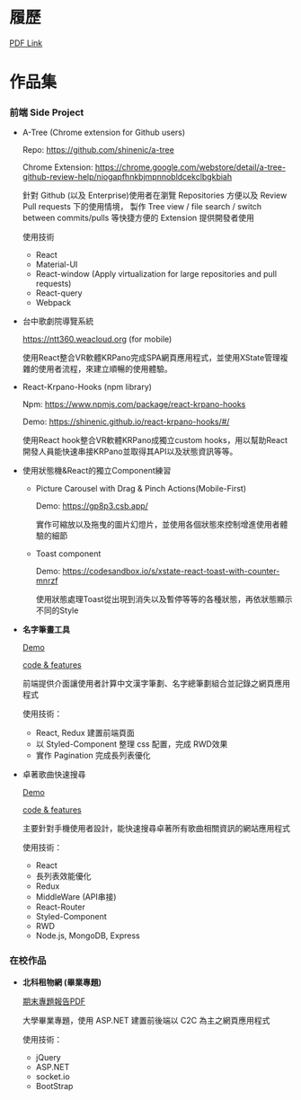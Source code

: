 # 履歷

[PDF Link](https://www.cakeresume.com/pdf/s--mH-Su7dyh3fXhlHnWUDp2A--/aEdXW.pdf)



# 作品集

### 前端 Side Project

* A-Tree (Chrome extension for Github users)

  Repo: https://github.com/shinenic/a-tree
  
  Chrome Extension: https://chrome.google.com/webstore/detail/a-tree-github-review-help/niogapfhnkbjmpnnobldcekclbgkbiah
  
  針對 Github (以及 Enterprise)使用者在瀏覽 Repositories 方便以及 Review Pull requests 下的使用情境，
  製作 Tree view / file search / switch between commits/pulls 等快捷方便的 Extension 提供開發者使用
  
  使用技術
  - React
  - Material-UI
  - React-window (Apply virtualization for large repositories and pull requests)
  - React-query
  - Webpack

* 台中歌劇院導覽系統

  https://ntt360.weacloud.org (for mobile)
  
  使用React整合VR軟體KRPano完成SPA網頁應用程式，並使用XState管理複雜的使用者流程，來建立順暢的使用體驗。
  
  
* React-Krpano-Hooks (npm library)

  Npm: https://www.npmjs.com/package/react-krpano-hooks
  
  Demo: https://shinenic.github.io/react-krpano-hooks/#/
  
  使用React hook整合VR軟體KRPano成獨立custom hooks，用以幫助React開發人員能快速串接KRPano並取得其API以及狀態資訊等等。
  
* 使用狀態機&React的獨立Component練習

  - Picture Carousel with Drag & Pinch Actions(Mobile-First)

    Demo: https://gp8p3.csb.app/
    
    實作可縮放以及拖曳的圖片幻燈片，並使用各個狀態來控制增進使用者體驗的細節
  - Toast component

    Demo: https://codesandbox.io/s/xstate-react-toast-with-counter-mnrzf
    
    使用狀態處理Toast從出現到消失以及暫停等等的各種狀態，再依狀態顯示不同的Style

* **名字筆畫工具**

  [Demo](https://shinenic.github.io/strokes-operation-react/)  

  [code & features](https://github.com/shinenic/strokes-operation-react)

  前端提供介面讓使用者計算中文漢字筆劃、名字總筆劃組合並記錄之網頁應用程式

  使用技術：

  * React, Redux 建置前端頁面
  * 以 Styled-Component 整理 css 配置，完成 RWD效果
  * 實作 Pagination 完成長列表優化

  


* 卓著歌曲快速搜尋

    [Demo](https://shinenic.github.io/zhuozhe-quick-search/)  

    [code & features](https://github.com/shinenic/zhuozhe-quick-search)

    主要針對手機使用者設計，能快速搜尋卓著所有歌曲相關資訊的網站應用程式

    使用技術：

    * React
    * 長列表效能優化
    * Redux
    * MiddleWare (API串接)
    * React-Router
    * Styled-Component
    * RWD
    * Node.js, MongoDB, Express

    


### 在校作品


* **北科租物網 (畢業專題)** 

   [期末專題報告PDF](https://github.com/shinenic/resume/blob/master/pdf/105-CSIE-S025%E6%9C%9F%E6%9C%AB%E5%A0%B1%E5%91%8A%E6%9B%B8.pdf)

  大學畢業專題，使用 ASP.NET 建置前後端以 C2C 為主之網頁應用程式

  使用技術：

  * jQuery
  * ASP.NET
  * socket.io
  * BootStrap


